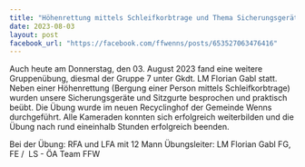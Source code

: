 ```yaml
---
title: "Höhenrettung mittels Schleifkorbtrage und Thema Sicherungsgeräte ️"
date: 2023-08-03
layout: post
facebook_url: "https://facebook.com/ffwenns/posts/653527063476416"
---
```


Auch heute am Donnerstag, den 03. August 2023 fand eine weitere Gruppenübung, diesmal der Gruppe 7 unter Gkdt. LM Florian Gabl statt. Neben einer Höhenrettung (Bergung einer Person mittels Schleifkorbtrage) wurden unsere Sicherungsgeräte und Sitzgurte besprochen und praktisch beübt. Die Übung wurde im neuen Recyclinghof der Gemeinde Wenns durchgeführt. Alle Kameraden konnten sich erfolgreich weiterbilden und die Übung nach rund eineinhalb Stunden erfolgreich beenden.

Bei der Übung:
 RFA und LFA mit 12 Mann
 Übungsleiter: LM Florian Gabl
 FG, FE / ️ LS - ÖA Team FFW